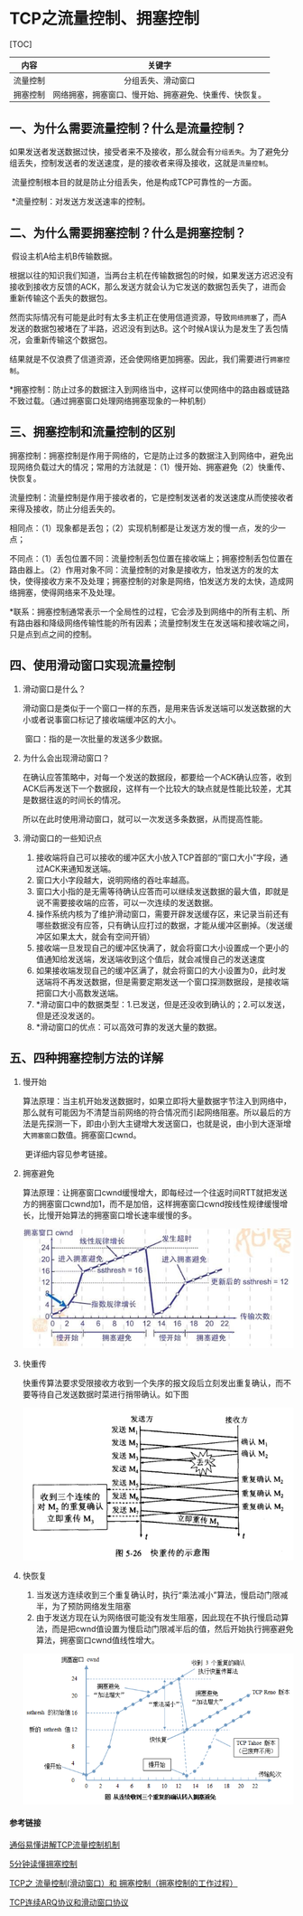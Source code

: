 # TCP之流量控制、拥塞控制



[TOC]



|  内容  |             关键字             |
| :--: | :-------------------------: |
| 流量控制 |          分组丢失、滑动窗口          |
| 拥塞控制 | 网络拥塞，拥塞窗口、慢开始、拥塞避免、快重传、快恢复。 |



## 一、为什么需要流量控制？什么是流量控制？

​	如果发送者发送数据过快，接受者来不及接收，那么就会有`分组丢失`。为了避免分组丢失，控制发送者的发送速度，是的接收者来得及接收，这就是`流量控制`。

​	流量控制根本目的就是防止分组丢失，他是构成TCP可靠性的一方面。

​	*流量控制：对发送方发送速率的控制。



## 二、为什么需要拥塞控制？什么是拥塞控制？

​	假设主机A给主机B传输数据。

​	根据以往的知识我们知道，当两台主机在传输数据包的时候，如果发送方迟迟没有接收到接收方反馈的ACK，那么发送方就会认为它发送的数据包丢失了，进而会重新传输这个丢失的数据包。

​	然而实际情况有可能是此时有太多主机正在使用信道资源，导致`网络拥塞`了，而A发送的数据包被堵在了半路，迟迟没有到达B。这个时候A误认为是发生了丢包情况，会重新传输这个数据包。

​	结果就是不仅浪费了信道资源，还会使网络更加拥塞。因此，我们需要进行`拥塞控制`。

​	*拥塞控制：防止过多的数据注入到网络当中，这样可以使网络中的路由器或链路不致过载。（通过拥塞窗口处理网络拥塞现象的一种机制）



## 三、拥塞控制和流量控制的区别

​	拥塞控制：拥塞控制是作用于网络的，它是防止过多的数据注入到网络中，避免出现网络负载过大的情况；常用的方法就是：（1）慢开始、拥塞避免（2）快重传、快恢复。

​	流量控制：流量控制是作用于接收者的，它是控制发送者的发送速度从而使接收者来得及接收，防止分组丢失的。

​	相同点：（1）现象都是丢包；（2）实现机制都是让发送方发的慢一点，发的少一点；

​	不同点：（1）丢包位置不同：流量控制丢包位置在接收端上；拥塞控制丢包位置在路由器上。（2）作用对象不同：流量控制的对象是接收方，怕发送方的发的太快，使得接收方来不及处理；拥塞控制的对象是网络，怕发送方发的太快，造成网络拥塞，使得网络来不及处理。

​	*联系：拥塞控制通常表示一个全局性的过程，它会涉及到网络中的所有主机、所有路由器和降级网络传输性能的所有因素；流量控制发生在发送端和接收端之间，只是点到点之间的控制。



## 四、使用滑动窗口实现流量控制

1. 滑动窗口是什么？

   ​	滑动窗口是类似于一个窗口一样的东西，是用来告诉发送端可以发送数据的大小或者说事窗口标记了接收端缓冲区的大小。

   ​	窗口：指的是一次批量的发送多少数据。

2. 为什么会出现滑动窗口？

   ​	在确认应答策略中，对每一个发送的数据段，都要给一个ACK确认应答，收到ACK后再发送下一个数据段，这样有一个比较大的缺点就是性能比较差，尤其是数据往返的时间长的情况。

   ​	所以在此时使用滑动窗口，就可以一次发送多条数据，从而提高性能。

3. 滑动窗口的一些知识点

   1. 接收端将自己可以接收的缓冲区大小放入TCP首部的“窗口大小”字段，通过ACK来通知发送端。
   2. 窗口大小字段越大，说明网络的吞吐率越高。
   3. 窗口大小指的是无需等待确认应答而可以继续发送数据的最大值，即就是说不需要接收端的应答，可以一次连续的发送数据。
   4. 操作系统内核为了维护滑动窗口，需要开辟发送缓存区，来记录当前还有哪些数据没有应答，只有确认应打过的数据，才能从缓冲区删掉。（发送缓冲区如果太大，就会有空间开销）
   5. 接收端一旦发现自己的缓冲区快满了，就会将窗口大小设置成一个更小的值通知给发送端，发送端收到这个值后，就会减慢自己的发送速度
   6. 如果接收端发现自己的缓冲区满了，就会将窗口的大小设置为0，此时发送端将不再发送数据，但是需要定期发送一个窗口探测数据段，是接收端把窗口大小高数发送端。
   7. *滑动窗口中的数据类型：1.已发送，但是还没收到确认的；2.可以发送，但是还没发送的。
   8. *滑动窗口的优点：可以高效可靠的发送大量的数据。



## 五、四种拥塞控制方法的详解

1. 慢开始

   ​	算法原理：当主机开始发送数据时，如果立即将大量数据字节注入到网络中，那么就有可能因为不清楚当前网络的符合情况而引起网络阻塞。所以最后的方法是先探测一下，即由小到大主键增大发送窗口，也就是说，由小到大逐渐增大`拥塞窗口`数值。拥塞窗口cwnd。

   ​	更详细内容见参考链接。

2. 拥塞避免

   ​	算法原理：让拥塞窗口cwnd缓慢增大，即每经过一个往返时间RTT就把发送方的拥塞窗口cwnd加1，而不是加倍，这样拥塞窗口cwnd按线性规律缓慢增长，比慢开始算法的拥塞窗口增长速率缓慢的多。

   ![](pic/TCP1.jpg)

3. 快重传

   ​	快重传算法要求受限接收方收到一个失序的报文段后立刻发出重复确认，而不要等待自己发送数据时菜进行捎带确认。如下图

   ![](pic/TCP2.jpg)

4. 快恢复

   1. 当发送方连续收到三个重复确认时，执行“乘法减小”算法，慢启动门限减半，为了预防网络发生阻塞
   2. 由于发送方现在认为网络很可能没有发生阻塞，因此现在不执行慢启动算法，而是把cwnd值设置为慢启动门限减半后的值，然后开始执行拥塞避免算法，拥塞窗口cwnd值线性增大。

   ![](pic/TCP3.jpg)







#### 参考链接

[通俗易懂讲解TCP流量控制机制](https://www.cnblogs.com/kubidemanong/p/9987810.html)

[5分钟读懂拥塞控制](https://mp.weixin.qq.com/s?__biz=Mzg2NzA4MTkxNQ==&mid=2247485204&amp;idx=1&amp;sn=27daef390eec05b3d5db7cebcdcb4b7c&source=41#wechat_redirect)

[TCP之 流量控制(滑动窗口）和 拥塞控制（拥塞控制的工作过程）](https://blog.csdn.net/dangzhangjing97/article/details/81008836)

[TCP连续ARQ协议和滑动窗口协议](https://blog.csdn.net/guoweimelon/article/details/50879588)

